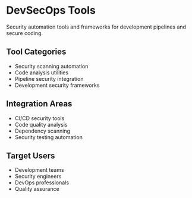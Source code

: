 # DevSecOps Tools

Security automation tools and frameworks for development pipelines and secure coding.

## Tool Categories
- Security scanning automation
- Code analysis utilities
- Pipeline security integration
- Development security frameworks

## Integration Areas
- CI/CD security tools
- Code quality analysis
- Dependency scanning
- Security testing automation

## Target Users
- Development teams
- Security engineers
- DevOps professionals
- Quality assurance
